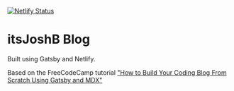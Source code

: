 [![Netlify Status](https://api.netlify.com/api/v1/badges/cae61005-d1bd-4342-af4f-955c982ccff6/deploy-status)](https://app.netlify.com/sites/priceless-bohr-d496a0/deploys)

# itsJoshB Blog

Built using Gatsby and Netlify.

Based on the FreeCodeCamp tutorial ["How to Build Your Coding Blog From Scratch Using Gatsby and MDX"](https://www.freecodecamp.org/news/build-a-developer-blog-from-scratch-with-gatsby-and-mdx/)
